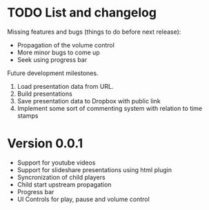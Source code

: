 TODO List and changelog
===================

Missing features and bugs (things to do before next release):
- Propagation of the volume control
- More minor bugs to come up
- Seek using progress bar

Future development milestones.
1. Load presentation data from URL.
2. Build presentations
3. Save presentation data to Dropbox with public link
4. Implement some sort of commenting system with relation to time stamps


# Version 0.0.1
- Support for youtube videos
- Support for slideshare presentations using html plugin
- Syncronization of child players
- Child start upstream propagation
- Progress bar
- UI Controls for play, pause and volume control
